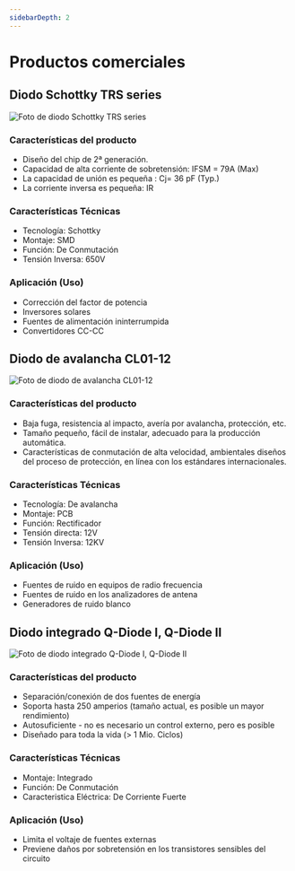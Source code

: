 ```yaml
---
sidebarDepth: 2
---
```


# Productos comerciales

## Diodo Schottky TRS series

![Foto de diodo Schottky TRS series](/images/productos_comerciales/diodo_trs.jpg)

### Características del producto

- Diseño del chip de 2ª generación.
- Capacidad de alta corriente de sobretensión: IFSM = 79A (Max)
- La capacidad de unión es pequeña : Cj= 36 pF (Typ.)
- La corriente inversa es pequeña: IR

### Características Técnicas

- Tecnología: Schottky
- Montaje: SMD
- Función: De Conmutación
- Tensión Inversa: 650V

### Aplicación (Uso)

- Corrección del factor de potencia
- Inversores solares
- Fuentes de alimentación ininterrumpida
- Convertidores CC-CC

## Diodo de avalancha CL01-12

![Foto de diodo de avalancha CL01-12](/images/productos_comerciales/diodo_cl01_12.png)

### Características del producto

- Baja fuga, resistencia al impacto, avería por avalancha, protección, etc.
- Tamaño pequeño, fácil de instalar, adecuado para la producción automática.
- Características de conmutación de alta velocidad, ambientales diseños del proceso de protección, en línea con los estándares internacionales.


### Características Técnicas

- Tecnología: De avalancha
- Montaje: PCB
- Función: Rectificador
- Tensión directa: 12V
- Tensión Inversa: 12KV

### Aplicación (Uso)

- Fuentes de ruido en equipos de radio frecuencia
- Fuentes de ruido en los analizadores de antena
- Generadores de ruido blanco

## Diodo integrado Q-Diode I, Q-Diode II

![Foto de diodo integrado Q-Diode I, Q-Diode II](/images/productos_comerciales/diodo_q1.jpg)

### Características del producto

- Separación/conexión de dos fuentes de energía
- Soporta hasta 250 amperios (tamaño actual, es posible un mayor rendimiento)
- Autosuficiente - no es necesario un control externo, pero es posible
- Diseñado para toda la vida (> 1 Mio. Ciclos)

### Características Técnicas

- Montaje: Integrado
- Función: De Conmutación
- Caracteristica Eléctrica: De Corriente Fuerte

### Aplicación (Uso)

- Limita el voltaje de fuentes externas
- Previene daños por sobretensión en los transistores sensibles del circuito